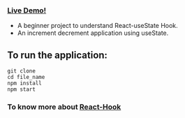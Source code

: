 ### [Live Demo!](https://incrdecr.netlify.app/)

* A beginner project to understand React-useState Hook.
* An increment decrement application using useState.

## To run the application:
```
git clone
cd file_name
npm install
npm start
```

### To know more about [React-Hook](https://reactjs.org/docs/hooks-intro.html)